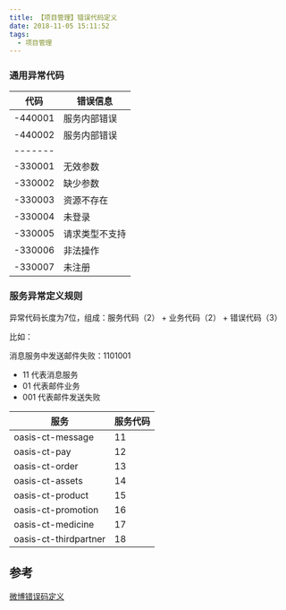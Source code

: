 ```yaml
---
title: 【项目管理】错误代码定义
date: 2018-11-05 15:11:52
tags:
  - 项目管理
---
```


### 通用异常代码

| 代码 | 错误信息|
| -------- | -------- |
| -440001 | 服务内部错误 |
| -440002 | 服务内部错误 |
| ------- | |
| -330001 | 无效参数 |
| -330002 | 缺少参数 |
| -330003 | 资源不存在 |
| -330004 | 未登录 |
| -330005 | 请求类型不支持 |
| -330006 | 非法操作 |
| -330007 | 未注册 |

### 服务异常定义规则

异常代码长度为7位，组成：服务代码（2） + 业务代码（2） + 错误代码（3）

比如：

消息服务中发送邮件失败：1101001

- 11 代表消息服务
- 01 代表邮件业务
- 001 代表邮件发送失败


| 服务 | 服务代码 |
| -------- | -------- |
| oasis-ct-message     | 11 |
| oasis-ct-pay     | 12 |
| oasis-ct-order     | 13 |
| oasis-ct-assets     | 14 |
| oasis-ct-product     | 15 |
| oasis-ct-promotion     | 16 |
| oasis-ct-medicine     | 17 |
| oasis-ct-thirdpartner     | 18 |

## 参考

[微博错误码定义](http://open.weibo.com/wiki/Error_code)